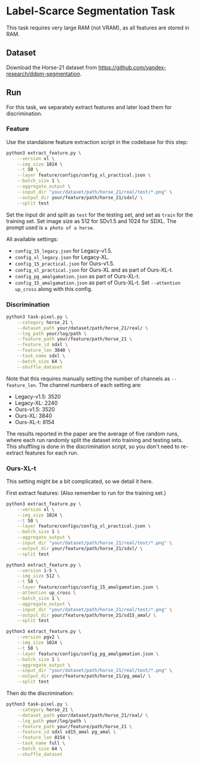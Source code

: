 # Label-Scarce Segmentation Task

This task requires very large RAM (not VRAM), as all features are stored in RAM.  

## Dataset
Download the Horse-21 dataset from https://github.com/yandex-research/ddpm-segmentation.

## Run
For this task, we separately extract features and later load them for discrimination.

### Feature
Use the standalone feature extraction script in the codebase for this step:

```bash
python3 extract_feature.py \
    --version xl \
    --img_size 1024 \
    --t 50 \
    --layer feature/configs/config_xl_practical.json \
    --batch_size 1 \
    --aggregate_output \
    --input_dir "your/dataset/path/horse_21/real/test/*.png" \
    --output_dir your/feature/path/horse_21/sdxl/ \
    --split test
```
Set the input dir and split as `test` for the testing set, and set as `train` for the training set.
Set image size as 512 for SDv1.5 and 1024 for SDXL.
The prompt used is `a photo of a horse`.  

All available settings:
- `config_15_legacy.json` for Legacy-v1.5.
- `config_xl_legacy.json` for Legacy-XL.
- `config_15_practical.json` for Ours-v1.5.
- `config_xl_practical.json` for Ours-XL and as part of Ours-XL-t.
- `config_pg_amalgamation.json` as part of Ours-XL-t.
- `config_15_amalgamation.json` as part of Ours-XL-t. Set `--attention up_cross` along with this config.

### Discrimination
```bash
python3 task-pixel.py \
    --category horse_21 \
    --dataset_path your/dataset/path/horse_21/real/ \
    --log_path your/log/path \
    --feature_path your/feature/path/horse_21 \
    --feature_id sdxl \
    --feature_len 3840 \
    --task_name sdxl \
    --batch_size 64 \
    --shuffle_dataset
```

Note that this requires manually setting the number of channels as `--feature_len`. The channel numbers of each setting are:
- Legacy-v1.5: 3520
- Legacy-XL: 2240
- Ours-v1.5: 3520
- Ours-XL: 3840
- Ours-XL-t: 8154

The results reported in the paper are the average of five random runs, where each run randomly split the dataset into training and testing sets. This shuffling is done in the discrimination script, so you don't need to re-extract features for each run.  

### Ours-XL-t
This setting might be a bit complicated, so we detail it here.

First extract features: (Also remember to run for the training set.)
```bash
python3 extract_feature.py \
    --version xl \
    --img_size 1024 \
    --t 50 \
    --layer feature/configs/config_xl_practical.json \
    --batch_size 1 \
    --aggregate_output \
    --input_dir "your/dataset/path/horse_21/real/test/*.png" \
    --output_dir your/feature/path/horse_21/sdxl/ \
    --split test

python3 extract_feature.py \
    --version 1-5 \
    --img_size 512 \
    --t 50 \
    --layer feature/configs/config_15_amalgamation.json \
    --attention up_cross \
    --batch_size 1 \
    --aggregate_output \
    --input_dir "your/dataset/path/horse_21/real/test/*.png" \
    --output_dir your/feature/path/horse_21/sd15_amal/ \
    --split test

python3 extract_feature.py \
    --version pgv2 \
    --img_size 1024 \
    --t 50 \
    --layer feature/configs/config_pg_amalgamation.json \
    --batch_size 1 \
    --aggregate_output \
    --input_dir "your/dataset/path/horse_21/real/test/*.png" \
    --output_dir your/feature/path/horse_21/pg_amal/ \
    --split test
```

Then do the discrimination:
```bash
python3 task-pixel.py \
    --category horse_21 \
    --dataset_path your/dataset/path/horse_21/real/ \
    --log_path your/log/path \
    --feature_path your/feature/path/horse_21 \
    --feature_id sdxl sd15_amal pg_amal \
    --feature_len 8154 \
    --task_name full \
    --batch_size 64 \
    --shuffle_dataset
```

